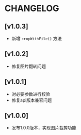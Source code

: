 # CHANGELOG

## [v1.0.3]
- 新增 `cropWithFile()` 方法

## [v1.0.2]
- 修复图片翻转问题

## [v1.0.1]
- 对必要参数进行校验
- 修复api版本兼容问题

## [v1.0.0]
- 发布1.0.0版本，实现图片裁剪功能